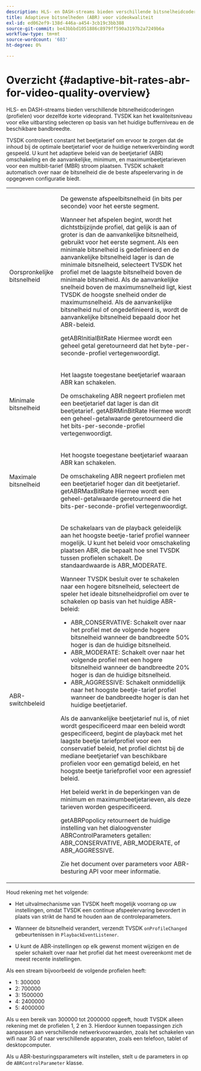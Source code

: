 ```yaml
---
description: HLS- en DASH-streams bieden verschillende bitsnelheidcoderingen (profielen) voor dezelfde korte videoprand. TVSDK kan het kwaliteitsniveau voor elke uitbarsting selecteren op basis van het huidige bufferniveau en de beschikbare bandbreedte.
title: Adaptieve bitsnelheden (ABR) voor videokwaliteit
exl-id: ed062ef9-138d-446a-a454-3cb19c3bb388
source-git-commit: be43bbbd1051886c8979ff590a3197b2a7249b6a
workflow-type: tm+mt
source-wordcount: '683'
ht-degree: 0%

---
```


# Overzicht {#adaptive-bit-rates-abr-for-video-quality-overview}

HLS- en DASH-streams bieden verschillende bitsnelheidcoderingen (profielen) voor dezelfde korte videoprand. TVSDK kan het kwaliteitsniveau voor elke uitbarsting selecteren op basis van het huidige bufferniveau en de beschikbare bandbreedte.

TVSDK controleert constant het beetjetarief om ervoor te zorgen dat de inhoud bij de optimale beetjetarief voor de huidige netwerkverbinding wordt gespeeld. U kunt het adaptieve beleid van de beetjetarief (ABR) omschakeling en de aanvankelijke, minimum, en maximumbeetjetarieven voor een multibit-tarief (MBR) stroom plaatsen. TVSDK schakelt automatisch over naar de bitsnelheid die de beste afspeelervaring in de opgegeven configuratie biedt.

<table id="table_AF838E082235406AA359BF1C1A77F85F"> 
 <tbody> 
  <tr> 
   <td colname="col01"> Oorspronkelijke bitsnelheid </td> 
   <td colname="col2"> <p>De gewenste afspeelbitsnelheid (in bits per seconde) voor het eerste segment. </p> <p>Wanneer het afspelen begint, wordt het dichtstbijzijnde profiel, dat gelijk is aan of groter is dan de aanvankelijke bitsnelheid, gebruikt voor het eerste segment. Als een minimale bitsnelheid is gedefinieerd en de aanvankelijke bitsnelheid lager is dan de minimale bitsnelheid, selecteert TVSDK het profiel met de laagste bitsnelheid boven de minimale bitsnelheid. Als de aanvankelijke snelheid boven de maximumsnelheid ligt, kiest TVSDK de hoogste snelheid onder de maximumsnelheid. Als de aanvankelijke bitsnelheid nul of ongedefinieerd is, wordt de aanvankelijke bitsnelheid bepaald door het ABR-beleid. </p> <p><span class="codeph"> getABRInitialBitRate</span> Hiermee wordt een geheel getal geretourneerd dat het byte-per-seconde-profiel vertegenwoordigt. </p> </td> 
  </tr> 
  <tr> 
   <td colname="col01"> Minimale bitsnelheid </td> 
   <td colname="col2"> <p>Het laagste toegestane beetjetarief waaraan ABR kan schakelen. </p> <p>De omschakeling ABR negeert profielen met een beetjetarief dat lager is dan dit beetjetarief. <span class="codeph"> getABRMinBitRate</span> Hiermee wordt een geheel-getalwaarde geretourneerd die het bits-per-seconde-profiel vertegenwoordigt. </p> </td> 
  </tr> 
  <tr> 
   <td colname="col01"> Maximale bitsnelheid </td> 
   <td colname="col2"> <p>Het hoogste toegestane beetjetarief waaraan ABR kan schakelen. </p> <p>De omschakeling ABR negeert profielen met een beetjetarief hoger dan dit beetjetarief. <span class="codeph"> getABRMaxBitRate</span> Hiermee wordt een geheel-getalwaarde geretourneerd die het bits-per-seconde-profiel vertegenwoordigt. </p> </td> 
  </tr> 
  <tr> 
   <td colname="col01"> ABR-switchbeleid </td> 
   <td colname="col2"> <p>De schakelaars van de playback geleidelijk aan het hoogste beetje-tarief profiel wanneer mogelijk. U kunt het beleid voor omschakeling plaatsen ABR, die bepaalt hoe snel TVSDK tussen profielen schakelt. De standaardwaarde is <span class="codeph"> ABR_MODERATE</span>. </p> <p>Wanneer TVSDK besluit over te schakelen naar een hogere bitsnelheid, selecteert de speler het ideale bitsnelheidprofiel om over te schakelen op basis van het huidige ABR-beleid: 
     <ul id="ul_AC9C99D84A3B4A8DBD1A05CC05DEE771"> 
      <li id="li_B79C0AA2CBFB42FF98A257CEC9C400BA"><span class="codeph"> ABR_CONSERVATIVE</span>: Schakelt over naar het profiel met de volgende hogere bitsnelheid wanneer de bandbreedte 50% hoger is dan de huidige bitsnelheid. </li> 
      <li id="li_38CC3A95D8634F359D0F7C273D0108C0"><span class="codeph"> ABR_MODERATE</span>: Schakelt over naar het volgende profiel met een hogere bitsnelheid wanneer de bandbreedte 20% hoger is dan de huidige bitsnelheid. </li> 
      <li id="li_E845C035420D4B3FB2B179F448F8CA85"><span class="codeph"> ABR_AGGRESSIVE</span>: Schakelt onmiddellijk naar het hoogste beetje-tarief profiel wanneer de bandbreedte hoger is dan het huidige beetjetarief. </li> 
     </ul> </p> <p>Als de aanvankelijke beetjetarief nul is, of niet wordt gespecificeerd maar een beleid wordt gespecificeerd, begint de playback met het laagste beetje tariefprofiel voor een conservatief beleid, het profiel dichtst bij de mediane beetjetarief van beschikbare profielen voor een gematigd beleid, en het hoogste beetje tariefprofiel voor een agressief beleid. </p> <p>Het beleid werkt in de beperkingen van de minimum en maximumbeetjetarieven, als deze tarieven worden gespecificeerd. </p> <p> <span class="codeph"> getABRPopolicy</span> retourneert de huidige instelling van het dialoogvenster <span class="codeph"> ABRControlParameters</span> getallen: <span class="codeph"> ABR_CONSERVATIVE</span>, <span class="codeph"> ABR_MODERATE</span>, of <span class="codeph"> ABR_AGGRESSIVE</span>. </p> <p>Zie het document over parameters voor ABR-besturing API voor meer informatie. </p> </td> 
  </tr> 
 </tbody> 
</table>

Houd rekening met het volgende:

* Het uitvalmechanisme van TVSDK heeft mogelijk voorrang op uw instellingen, omdat TVSDK een continue afspeelervaring bevordert in plaats van strikt de hand te houden aan de controleparameters.
* Wanneer de bitsnelheid verandert, verzendt TVSDK `onProfileChanged` gebeurtenissen in `PlaybackEventListener`.

* U kunt de ABR-instellingen op elk gewenst moment wijzigen en de speler schakelt over naar het profiel dat het meest overeenkomt met de meest recente instellingen.

Als een stream bijvoorbeeld de volgende profielen heeft:

* 1: 300000
* 2: 700000
* 3: 1500000
* 4: 2400000
* 5: 4000000

Als u een bereik van 300000 tot 2000000 opgeeft, houdt TVSDK alleen rekening met de profielen 1, 2 en 3. Hierdoor kunnen toepassingen zich aanpassen aan verschillende netwerkvoorwaarden, zoals het schakelen van wifi naar 3G of naar verschillende apparaten, zoals een telefoon, tablet of desktopcomputer.

Als u ABR-besturingsparameters wilt instellen, stelt u de parameters in op de `ABRControlParameter` klasse.
